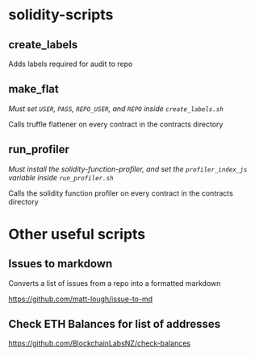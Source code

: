 # solidity-scripts

## create_labels

Adds labels required for audit to repo

## make_flat

_Must set `USER`, `PASS`, `REPO_USER`, and `REPO` inside `create_labels.sh`_

Calls truffle flattener on every contract in the contracts directory

## run_profiler

_Must install the solidity-function-profiler, and set the `profiler_index_js` variable inside `run_profiler.sh`_

Calls the solidity function profiler on every contract in the contracts directory

# Other useful scripts

## Issues to markdown

Converts a list of issues from a repo into a formatted markdown

https://github.com/matt-lough/issue-to-md

## Check ETH Balances for list of addresses

https://github.com/BlockchainLabsNZ/check-balances
